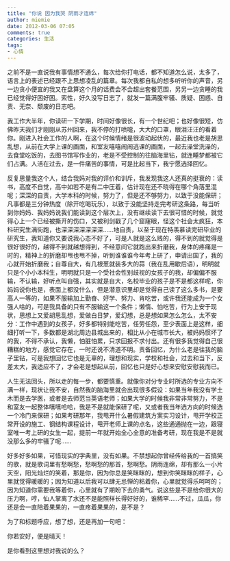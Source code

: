 ```yaml
---
title: "你说 因为我哭 阴雨才连绵"
author: miemie
date: 2012-03-06 07:05
comments: true
categories: 生活 
tags: 
- 心情
---
```


之前不是一直说我有事情想不通么，每次给你打电话，都不知道怎么说，太多了，语言上的表述已经跟不上思想凌乱的篇章。每次我都自私的想多听听你的声音，另一边贪小便宜的我又在盘算这个月的话费会不会超出套餐范围，另另一边贪睡的我已经觉得好困好困。索性，好久没写日志了，就发一篇满腹牢骚、质疑、困惑、自责、无奈、颓废的日志吧。

<!-- more -->

我工作大半年，你读研一下学期，时间好像很长，有一个世纪吧；也好像很短，仿佛昨天我们才刚刚从苏州回来，我不停的打喷嚏，大大的口罩，眼泪汪汪的看着你。刚进入社会工作的人啊，在这个时候情绪是很波动起伏的，最近我也老是胡思乱想，从前在大学上课的画面，和室友嘻嘻闹闹逃课的画面，一起去澡堂洗澡的，去食堂吃饭的，去图书馆写作业的，老是不受控制的往脑海里钻，就连睡梦都被它们占满。人活在过去，是一件痛苦的事情，可是比起当下，我宁愿选择回忆。

反复思量我这个人，结合我妈对我的评价和训斥，我发现我这人还真的挺衰的：读书，高度不自觉，高中如若不是有二中压着，估计现在还不晓得在哪个角落里混呢；深深的自责，大学本科的时候，努力了，但是还不够努力，以致于没能保研；凡事都是三分钟热度（除开吃喝玩乐），以致于没能坚持走完考研这条路，每当听到你妈妈、我妈妈说我们能读到这个层次上，没有继续读下去很可惜的时候，就觉得心上一个已经被撕开的伤口，又被利剑戳了几个窟窿眼，怪这个社会太疯狂，本科研究生满街跑，也深深深深深深深……地自责，以至于现在特羡慕读完研毕业的研究生，我知道你又要说我心态不好了，可是人就是这么贱的，得不到的就觉得是很好很好的，越得不到就越想得到，不经意间它就跑出来折磨我，身体的疼痛是一时的，精神上的折磨却甩也甩不掉，听到谁谁谁今年考上研了，申请出国了，我的心就开始折磨我；自尊自大，有几根葱就装多大的蒜（我在乱用歇后语），明明就只是个小小本科生，明明就只是一个受社会性别歧视的女孩子的我，却偏偏不服输，不认输，好听点叫自强，其实就是自大，名校毕业的孩子是不是都这样呢，你妈妈说你也是，表面上都没什么，但是潜意识里却是觉得自己读了这么多书，是要高人一等的，如果不服输加上勤奋、好学、努力、肯吃苦，或许我还能成为一个女强人啥的，可是我具备的只有不服输这一个条件；懒惰、怕吃苦，行为上安于现状，思想上又爱胡思乱想，爱做白日梦，爱幻想，总是想如果怎么怎么，太不安分：工作中遇到的女孩子，好多都特别能吃苦，任劳任怨，至少表面上是这样，细细打听一下，多数都是湖北周边县城出来的，相比从小在城市长大，被妈妈惯坏了的我，不得不承认，我懒，怕脏怕累，只求回报不求付出。还有很多我觉得自己很糟糕的地方，感觉它存在，一时还说不清道不明。责备回忆，为什么老是往我的脑子里钻，可是我想回忆它也是无辜的，理想和现实，学校和社会，过去和当下，反差太大，我适应不了，才会老是想起从前，回忆也只是好心想来安慰安慰我而已。

人生无法回头，所以走的每一步，都要慎重。就像你对分专业时所选的专业方向不满一样，现状让我不安，自然我的脑海里就会出现很多假设：如果当年我没有学土木而是去学医，或者是去师范当英语老师；如果大学的时候我非常非常努力，不是和室友一起整体嘻嘻哈哈，我是不是就能保研了呢，又或者我当年选方向的时候选一个冷门来保研；如果考研那年，我甩开什么暑假建筑方案实习设计，甩开学校正常开设的施工、钢结构课程设计，甩开老师上课的点名，这些通通抛在一边，跟寝室唯一考上研的女生一起，提前一年就开始全心全意的准备考研，现在我是不是就没那么多的牢骚了呢……

好多好多如果，可惜现实的字典里，没有如果。不禁想起你曾经传给我的一首搞笑的歌，就是歌词里有愁啊愁，愁啊愁的那首，愁啊愁。阴雨连绵，却有那么一小片天空，阳光灿烂的笑着，那是你，因为你总是笑眯眯的，想到你笑眯眯的样子，心里就觉得暖暖的；因为知道以后我可以肆无忌惮的粘着你，心里就觉得乐呵呵的；因为知道你需要我等着你，心里就有了期盼下去的勇气。说这些是不是给你很大的压力啊，哼，仙人掌离了水还不是能照样长得好好的，谁稀罕……不过，瓜瓜，你还是会一直陪着果果的，一直疼着果果的，是不是？

为了和标题呼应，想了想，还是再加一句吧：

你若安好，便是晴天！

是你看到这里想对我说的么？